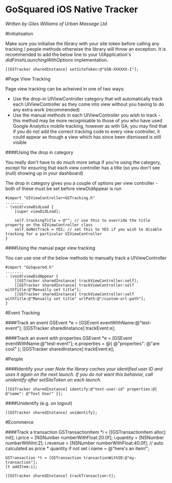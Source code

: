 GoSquared iOS Native Tracker
=========

*Written by Giles Williams of Urban Massage Ltd*

#Initialisation

Make sure you initialise the library with your site token before calling any tracking / people methods otherwise the library will throw an exception. It is recommended to add 
the below line to your UIApplication's *didFinishLaunchingWithOptions* implementation.

    [[GSTracker sharedInstance] setSiteToken:@"GSN-XXXXXX-I"];



#Page View Tracking

Page view tracking can be acheived in one of two ways:

 * Use the drop-in UIViewController category that will automatically track each UIViewController as they come into view without you having to do any extra work (recommended)
 * Use the manual methods in each UIViewController you wish to track - this method may be more recognisable to those of you who have used Google Analytics mobile tracking, however as with GA, you may find that if you do not add the correct tracking code to every view controller, it could appear as though a view which has since been dismissed is still visible

####Using the drop in category

You really don't have to do much more setup if you're using the category, except for ensuring that each view controller has a title (so you don't see (null) showing up in your dashboard)

The drop in category gives you a couple of options per view controller - both of these must be set before viewDidAppear is run

    #import "UIViewController+GSTracking.h"
    ........
    - (void)viewDidLoad {
        [super viewDidLoad];
        
        self.trackingTitle = @""; // use this to override the title property on the UIViewController class
        self.doNotTrack = YES; // set this to YES if you wish to disable tracking for a particular UIViewController
    }

####Using the manual page view tracking

You can use one of the below methods to manually track a UIViewController

    #import "GoSquared.h"
    ........
    - (void)viewDidAppear {
        [[GSTracker sharedInstance] trackViewController:self];
        [[GSTracker sharedInstance] trackViewController:self withTitle:@"Manually set title"];
        [[GSTracker sharedInstance] trackViewController:self withTitle:@"Manually set title" urlPath:@"/custom-url-path"];
    }


    
#Event Tracking

####Track an event
    GSEvent *e = [GSEvent eventWithName:@"test-event"];
    [[GSTracker sharedInstance] trackEvent:e];
    
####Track an event with properties
    GSEvent *e = [GSEvent eventWithName:@"test-event"];
    e.properties = @{ @"properties": @"are cool" };
    [[GSTracker sharedInstance] trackEvent:e];


    
#People

####Identify your user
*Note the library caches your identified user ID and uses it again on the next launch. If you do not want this behavior, call unidentify after setSiteToken on each launch.*

    [[GSTracker sharedInstance] identify:@"test-user-id" properties:@{ @"name": @"Test User" }];
    
####Unidentify (e.g. on logout)
    
    [[GSTracker sharedInstance] unidentify];



#Ecommerce

####Track a transaction
    GSTransactionItem *i = [[GSTransactionItem alloc] init];
    i.price = [NSNumber numberWithFloat:20.0f];
    i.quantity = [NSNumber numberWithInt:2];
    i.revenue = [NSNumber numberWithFloat:40.0f]; // auto calculated as price * quantity if not set
    i.name = @"here's an item!";

    GSTransaction *t = [GSTransaction transactionWithID:@"my-transaction"];
    [t addItem:i];

    [[GSTracker sharedInstance] trackTransaction:t];